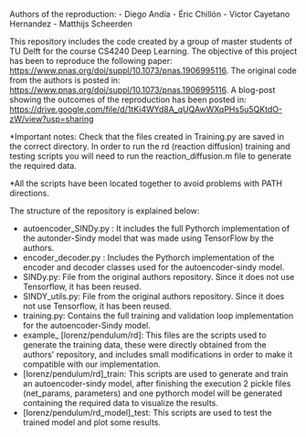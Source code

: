 Authors of the reproduction: - Diego Andía
                             - Éric Chillón
                             - Victor Cayetano Hernandez
                             - Matthijs Scheerden

This repository includes the code created by a group of master students of TU Delft for the course CS4240 Deep Learning. 
The objective of this project has been to reproduce the following paper: https://www.pnas.org/doi/suppl/10.1073/pnas.1906995116.
The original code from the authors is posted in: https://www.pnas.org/doi/suppl/10.1073/pnas.1906995116.
A blog-post showing the outcomes of the reproduction has been posted in: https://drive.google.com/file/d/1tKi4WYd8A_qUQAwWXqPHs5u5QKtdO-zW/view?usp=sharing

*Important notes: Check that the files created in Training.py are saved in the correct directory.
                  In order to run the rd (reaction diffusion) training and testing scripts you will need to run 
                  the reaction_diffusion.m file to generate the required data.

*All the scripts have been located together to avoid problems with PATH directions.

The structure of the repository is explained below:
  - autoencoder_SINDy.py : It includes the full Pythorch implementation of the autonder-Sindy model
                           that was made using TensorFlow by the authors.
  - encoder_decoder.py : Includes the Pythorch implementation of the encoder and decoder classes used
                         for the autoencoder-sindy model.
  - SINDy.py: File from the original authors repository. Since it does not use Tensorflow, it has been reused.
  - SINDY_utils.py: File from the original authors repository. Since it does not use Tensorflow, it has been reused.
  - training.py: Contains the full training and validation loop implementation for the autoencoder-Sindy model.
  - example_ [lorenz/pendulum/rd]: This files are the scripts used to generate the training data, these were directly obtained from
                                   the authors' repository, and includes small modifications in order to make it compatible with
                                   our implementation.
  - [lorenz/pendulum/rd]_train: This scripts are used to generate and train an autoencoder-sindy model,
                                      after finishing the execution 2 pickle files (net_params, parameters) and one pythorch model
                                      will be generated containing the required data to visualize the results.
  - [lorenz/pendulum/rd_model]_test:  This scripts are used to test the trained model and plot some results.
  



